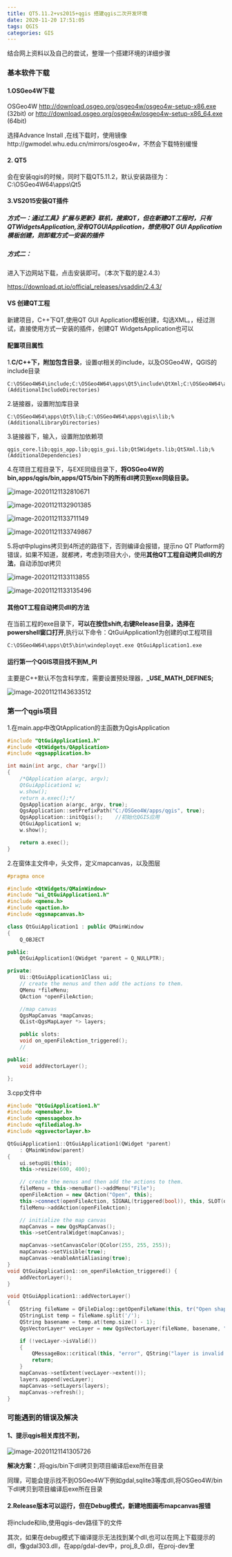 ```yaml
---
title: QT5.11.2+vs2015+qgis 搭建qgis二次开发环境
date: 2020-11-20 17:51:05
tags: QGIS
categories: GIS
---
```


结合网上资料以及自己的尝试，整理一个搭建环境的详细步骤

<!--more-->

### 基本软件下载

#### 1.OSGeo4W下载

OSGeo4W  http://download.osgeo.org/osgeo4w/osgeo4w-setup-x86.exe (32bit) or http://download.osgeo.org/osgeo4w/osgeo4w-setup-x86_64.exe (64bit)

选择Advance Install ,在线下载时，使用镜像http://gwmodel.whu.edu.cn/mirrors/osgeo4w，不然会下载特别缓慢

#### 2. QT5

会在安装qgis的时候，同时下载QT5.11.2，默认安装路径为：C:\OSGeo4W64\apps\Qt5

#### 3.VS2015安装QT插件

##### 方式一：通过工具》扩展与更新》联机，搜索QT，但在新建QT工程时，只有QTWidgetsApplication,没有QTGUIApplication，想使用QT GUI Application模板创建，则卸载方式一安装的插件

##### 方式二：

进入下边网站下载，点击安装即可。（本次下载的是2.4.3）

https://download.qt.io/official_releases/vsaddin/2.4.3/

#### VS 创建QT工程

新建项目，C++下QT,使用QT GUI Application模板创建，勾选XML。，经过测试，直接使用方式一安装的插件，创建QT WidgetsApplication也可以

#### 配置项目属性

1.**C/C++下，附加包含目录**，设置qt相关的include，以及OSGeo4W，QGIS的include目录

```
C:\OSGeo4W64\include;C:\OSGeo4W64\apps\Qt5\include\QtXml;C:\OSGeo4W64\apps\Qt5\include\QtWidgets;C:\OSGeo4W64\apps\Qt5\include\QtGui;C:\OSGeo4W64\apps\qgis\include;%(AdditionalIncludeDirectories)
```

2.链接器，设置附加库目录

```
C:\OSGeo4W64\apps\Qt5\lib;C:\OSGeo4W64\apps\qgis\lib;%(AdditionalLibraryDirectories)
```

3.链接器下，输入，设置附加依赖项

```
qgis_core.lib;qgis_app.lib;qgis_gui.lib;Qt5Widgets.lib;Qt5Xml.lib;%(AdditionalDependencies)
```

4.在项目工程目录下，与EXE同级目录下，**将OSGeo4W的bin,apps/qgis/bin,apps/QT5/bin下的所有dll拷贝到exe同级目录。**

![image-20201121132810671](qgis-develop-4\1)

![image-20201121132901385](qgis-develop-4\2)

![image-20201121133711149](qgis-develop-4\5)

![image-20201121133749867](qgis-develop-4\6)

5.将qt中plugins拷贝到4所述的路径下，否则编译会报错，提示no QT Platform的错误，如果不知道，就都拷，考虑到项目大小，使用**其他QT工程自动拷贝dll的方法**，自动添加qt拷贝

![image-20201121133113855](qgis-develop-4\3)

![image-20201121133135496](qgis-develop-4\4) 

#### 其他QT工程自动拷贝dll的方法

在当前工程的exe目录下，**可以在按住shift,右键Release目录，选择在powershell窗口打开**,执行以下命令：QtGuiApplication1为创建的qt工程项目

`C:\OSGeo4W64\apps\Qt5\bin\windeployqt.exe QtGuiApplication1.exe`

#### 运行第一个QGIS项目找不到M_PI

主要是C++默认不包含科学库，需要设置预处理器，**_USE_MATH_DEFINES;**

![image-20201121143633512](qgis-develop-4\8)

### 第一个qgis项目

1.在main.app中改QtApplication的主函数为QgisApplication

```c++
#include "QtGuiApplication1.h"
#include <QtWidgets/QApplication>
#include <qgsapplication.h>

int main(int argc, char *argv[])
{
	/*QApplication a(argc, argv);
	QtGuiApplication1 w;
	w.show();
	return a.exec();*/
	QgsApplication a(argc, argv, true);
	QgsApplication::setPrefixPath("C:/OSGeo4W/apps/qgis", true);
	QgsApplication::initQgis();    //初始化QGIS应用
	QtGuiApplication1 w;
	w.show();

	return a.exec();
}
```

2.在窗体主文件中，头文件，定义mapcanvas，以及图层

```c++
#pragma once

#include <QtWidgets/QMainWindow>
#include "ui_QtGuiApplication1.h"
#include <qmenu.h>
#include <qaction.h>
#include <qgsmapcanvas.h>

class QtGuiApplication1 : public QMainWindow
{
	Q_OBJECT

public:
	QtGuiApplication1(QWidget *parent = Q_NULLPTR);

private:
	Ui::QtGuiApplication1Class ui;
	// create the menus and then add the actions to them.
	QMenu *fileMenu;
	QAction *openFileAction;

	//map canvas
	QgsMapCanvas *mapCanvas;
	QList<QgsMapLayer *> layers;

	public slots:
	void on_openFileAction_triggered();
	//

public:
	void addVectorLayer();

};
```

3.cpp文件中

```c++
#include "QtGuiApplication1.h"
#include <qmenubar.h>
#include <qmessagebox.h>
#include <qfiledialog.h>
#include <qgsvectorlayer.h>

QtGuiApplication1::QtGuiApplication1(QWidget *parent)
	: QMainWindow(parent)
{
	ui.setupUi(this);
	this->resize(600, 400);

	// create the menus and then add the actions to them.
	fileMenu = this->menuBar()->addMenu("File");
	openFileAction = new QAction("Open", this);
	this->connect(openFileAction, SIGNAL(triggered(bool)), this, SLOT(on_openFileAction_triggered()));
	fileMenu->addAction(openFileAction);

	// initialize the map canvas
	mapCanvas = new QgsMapCanvas();
	this->setCentralWidget(mapCanvas);

	mapCanvas->setCanvasColor(QColor(255, 255, 255));
	mapCanvas->setVisible(true);
	mapCanvas->enableAntiAliasing(true);
}
void QtGuiApplication1::on_openFileAction_triggered() {
	addVectorLayer();
}

void QtGuiApplication1::addVectorLayer()
{
	QString fileName = QFileDialog::getOpenFileName(this, tr("Open shape file"), "", "*.shp");
	QStringList temp = fileName.split('/');
	QString basename = temp.at(temp.size() - 1);
	QgsVectorLayer* vecLayer = new QgsVectorLayer(fileName, basename, "ogr");

	if (!vecLayer->isValid())
	{
		QMessageBox::critical(this, "error", QString("layer is invalid: \n") + fileName);
		return;
	}
	mapCanvas->setExtent(vecLayer->extent());
	layers.append(vecLayer);
	mapCanvas->setLayers(layers);
	mapCanvas->refresh();
}
```

### 可能遇到的错误及解决

#### 1、提示qgis相关库找不到，

![image-20201121141305726](qgis-develop-4\7)

**解决方案：**,将qgis/bin下dll拷贝到项目编译后exe所在目录

同理，可能会提示找不到OSGeo4W下例如gdal,sqlite3等库dll,将OSGeo4W/bin下dll拷贝到项目编译后exe所在目录

#### 2.Release版本可以运行，但在Debug模式，新建地图画布mapcanvas报错

将include和lib,使用qgis-dev路径下的文件

其次，如果在debug模式下编译提示无法找到某个dll,也可以在网上下载提示的dll，像gdal303.dll，在app/gdal-dev中，proj_8_0.dll，在proj-dev里